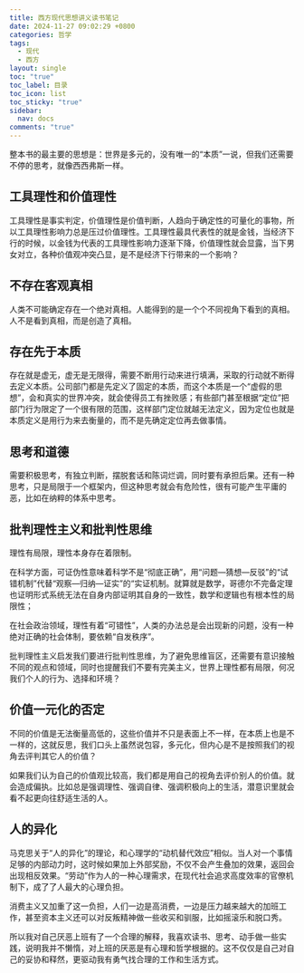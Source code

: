 ```yaml
---
title: 西方现代思想讲义读书笔记
date: 2024-11-27 09:02:29 +0800
categories: 哲学
tags:
  - 现代
  - 西方
layout: single
toc: "true"
toc_label: 目录
toc_icon: list
toc_sticky: "true"
sidebar:
  nav: docs
comments: "true"
---
```

整本书的最主要的思想是：世界是多元的，没有唯一的“本质”一说，但我们还需要不停的思考，就像西西弗斯一样。
## 工具理性和价值理性

工具理性是事实判定，价值理性是价值判断，人趋向于确定性的可量化的事物，所以工具理性影响力总是压过价值理性。工具理性最具代表性的就是金钱，当经济下行的时候，以金钱为代表的工具理性影响力逐渐下降，价值理性就会显露，当下男女对立，各种价值观冲突凸显，是不是经济下行带来的一个影响？

## 不存在客观真相

人类不可能确定存在一个绝对真相。人能得到的是一个个不同视角下看到的真相。人不是看到真相，而是创造了真相。

## 存在先于本质

存在就是虚无，虚无是无限得，需要不断用行动来进行填满，采取的行动就不断得去定义本质。公司部门都是先定义了固定的本质，而这个本质是一个“虚假的思想”，会和真实的世界冲突，就会使得员工有挫败感；有些部门甚至根据“定位”把部门行为限定了一个很有限的范围，这样部门定位就越无法定义，因为定位也就是本质定义是用行为来去衡量的，而不是先确定定位再去做事情。

## 思考和道德

需要积极思考，有独立判断，摆脱套话和陈词烂调，同时要有承担后果。还有一种思考，只是局限于一个框架内，但这种思考就会有危险性，很有可能产生平庸的恶，比如在纳粹的体系中思考。

## 批判理性主义和批判性思维

理性有局限，理性本身存在着限制。

在科学方面，可证伪性意味着科学不是“彻底正确”，用“问题—猜想—反驳”的“试错机制”代替“观察—归纳—证实”的“实证机制。就算就是数学，哥德尔不完备定理也证明形式系统无法在自身内部证明其自身的一致性，数学和逻辑也有根本性的局限性；

在社会政治领域，理性有着“可错性”，人类的办法总是会出现新的问题，没有一种绝对正确的社会体制，要依赖“自发秩序”。

批判理性主义启发我们要进行批判性思维，为了避免思维盲区，还需要有意识接触不同的观点和领域，同时也提醒我们不要有完美主义，世界上理性都有局限，何况我们个人的行为、选择和环境？

## 价值一元化的否定

不同的价值是无法衡量高低的，这些价值并不只是表面上不一样，在本质上也是不一样的，这就反思，我们口头上虽然说包容，多元化，但内心是不是按照我们的视角去评判其它人的价值？

如果我们认为自己的价值观比较高，我们都是用自己的视角去评价别人的价值。就会造成偏执。比如总是强调理性、强调自律、强调积极向上的生活，潜意识里就会看不起更向往舒适生活的人。

## 人的异化

马克思关于“人的异化”的理论，和心理学的“动机替代效应”相似。当人对一个事情足够的内部动力时，这时候如果加上外部奖励，不仅不会产生叠加的效果，返回会出现相反效果。“劳动”作为人的一种心理需求，在现代社会追求高度效率的官僚机制下，成了了人最大的心理负担。

消费主义又加重了这一负担，人们一边是高消费，一边是压力越来越大的加班工作，甚至资本主义还可以对反叛精神做一些收买和驯服，比如摇滚乐和脱口秀。

所以我对自己厌恶上班有了一个合理的解释，我喜欢读书、思考、动手做一些实践，说明我并不懒惰，对上班的厌恶是有心理和哲学根据的。这不仅仅是自己对自己的妥协和释然，更驱动我有勇气找合理的工作和生活方式。




